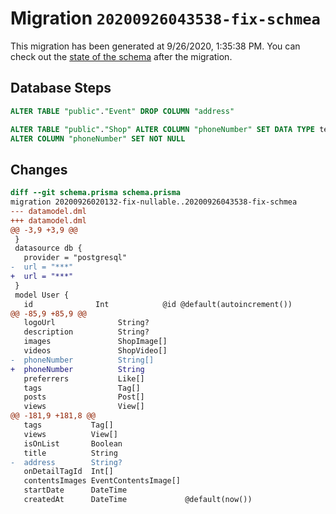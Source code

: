 # Migration `20200926043538-fix-schmea`

This migration has been generated at 9/26/2020, 1:35:38 PM.
You can check out the [state of the schema](./schema.prisma) after the migration.

## Database Steps

```sql
ALTER TABLE "public"."Event" DROP COLUMN "address"

ALTER TABLE "public"."Shop" ALTER COLUMN "phoneNumber" SET DATA TYPE text ,
ALTER COLUMN "phoneNumber" SET NOT NULL
```

## Changes

```diff
diff --git schema.prisma schema.prisma
migration 20200926020132-fix-nullable..20200926043538-fix-schmea
--- datamodel.dml
+++ datamodel.dml
@@ -3,9 +3,9 @@
 }
 datasource db {
   provider = "postgresql"
-  url = "***"
+  url = "***"
 }
 model User {
   id              Int            @id @default(autoincrement())
@@ -85,9 +85,9 @@
   logoUrl              String?
   description          String?
   images               ShopImage[]
   videos               ShopVideo[]
-  phoneNumber          String[]
+  phoneNumber          String
   preferrers           Like[]
   tags                 Tag[]
   posts                Post[]
   views                View[]
@@ -181,9 +181,8 @@
   tags           Tag[]
   views          View[]
   isOnList       Boolean
   title          String
-  address        String?
   onDetailTagId  Int[]
   contentsImages EventContentsImage[]
   startDate      DateTime
   createdAt      DateTime             @default(now())
```


